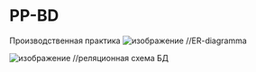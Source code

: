 # PP-BD
Производственная практика
![изображение](https://github.com/Inf3rn01/PP-BD/assets/115873101/83e2cb81-d78b-4b75-9bf1-83989aa5f8c0) 
//ER-diagramma


![изображение](https://github.com/Inf3rn01/PP-BD/assets/115873101/2c3399ec-3a37-4311-9c2e-393e3cca4c72) 
//реляционная схема БД
